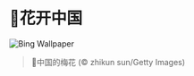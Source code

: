 # 🔖花开中国

![Bing Wallpaper](https://www.bing.com/th?id=OHR.PlumBlossom_ZH-CN5888621119_1920x1080.jpg&rf=LaDigue_1920x1080.jpg&pid=hp)

> 📝中国的梅花 (© zhikun sun/Getty Images)

